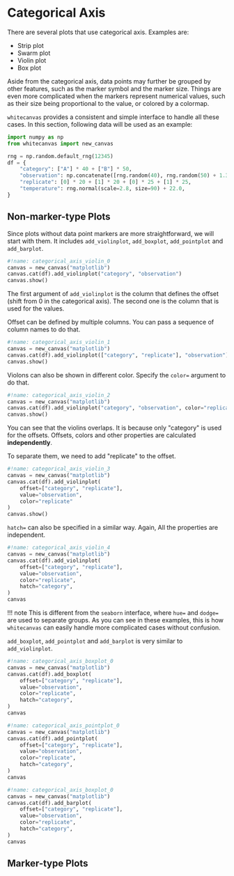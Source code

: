 # Categorical Axis

There are several plots that use categorical axis. Examples are:

- Strip plot
- Swarm plot
- Violin plot
- Box plot

Aside from the categorical axis, data points may further be grouped by other features,
such as the marker symbol and the marker size. Things are even more complicated when
the markers represent numerical values, such as their size being proportional to the
value, or colored by a colormap.

`whitecanvas` provides a consistent and simple interface to handle all these cases. In
this section, following data will be used as an example:

``` python
import numpy as np
from whitecanvas import new_canvas

rng = np.random.default_rng(12345)
df = {
    "category": ["A"] * 40 + ["B"] * 50,
    "observation": np.concatenate([rng.random(40), rng.random(50) + 1.3]),
    "replicate": [0] * 20 + [1] * 20 + [0] * 25 + [1] * 25,
    "temperature": rng.normal(scale=2.8, size=90) + 22.0,
}
```

## Non-marker-type Plots

Since plots without data point markers are more straightforward, we will start with
them. It includes `add_violinplot`, `add_boxplot`, `add_pointplot` and `add_barplot`.

``` python
#!name: categorical_axis_violin_0
canvas = new_canvas("matplotlib")
canvas.cat(df).add_violinplot("category", "observation")
canvas.show()
```

The first argument of `add_violinplot` is the column that defines the offset (shift
from 0 in the categorical axis). The second one is the column that is used for the
values.

Offset can be defined by multiple columns. You can pass a sequence of column names to
do that.

``` python
#!name: categorical_axis_violin_1
canvas = new_canvas("matplotlib")
canvas.cat(df).add_violinplot(["category", "replicate"], "observation")
canvas.show()
```

Violons can also be shown in different color. Specify the `color=` argument to do that.

``` python
#!name: categorical_axis_violin_2
canvas = new_canvas("matplotlib")
canvas.cat(df).add_violinplot("category", "observation", color="replicate")
canvas.show()
```

You can see that the violins overlaps. It is because only "category" is used for the
offsets. Offsets, colors and other properties are calculated **independently**.

To separate them, we need to add "replicate" to the offset.

``` python
#!name: categorical_axis_violin_3
canvas = new_canvas("matplotlib")
canvas.cat(df).add_violinplot(
    offset=["category", "replicate"],
    value="observation",
    color="replicate"
)
canvas.show()
```

`hatch=` can also be specified in a similar way. Again, All the properties are
independent.

``` python
#!name: categorical_axis_violin_4
canvas = new_canvas("matplotlib")
canvas.cat(df).add_violinplot(
    offset=["category", "replicate"],
    value="observation",
    color="replicate",
    hatch="category",
)
canvas
```

!!! note
    This is different from the `seaborn` interface, where `hue=` and `dodge=` are used
    to separate groups. As you can see in these examples, this is how `whitecanvas`
    can easily handle more complicated cases without confusion.

`add_boxplot`, `add_pointplot` and `add_barplot` is very similar to `add_violinplot`.

``` python
#!name: categorical_axis_boxplot_0
canvas = new_canvas("matplotlib")
canvas.cat(df).add_boxplot(
    offset=["category", "replicate"],
    value="observation",
    color="replicate",
    hatch="category",
)
canvas
```

``` python
#!name: categorical_axis_pointplot_0
canvas = new_canvas("matplotlib")
canvas.cat(df).add_pointplot(
    offset=["category", "replicate"],
    value="observation",
    color="replicate",
    hatch="category",
)
canvas
```

``` python
#!name: categorical_axis_boxplot_0
canvas = new_canvas("matplotlib")
canvas.cat(df).add_barplot(
    offset=["category", "replicate"],
    value="observation",
    color="replicate",
    hatch="category",
)
canvas
```

## Marker-type Plots
